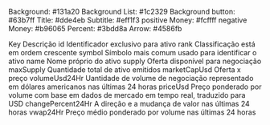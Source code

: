 Background: #131a20
Background List: #1c2329
Background button: #63b7ff
Title: #dde4eb
Subtitle: #eff1f3
positive Money: #fcffff
negative Money: #b96065
Percent: #3bdd8a
Arrow: #4586fb


Key			        Descrição
id			        Identificador exclusivo para ativo
rank			    Classificação está em ordem crescente 
symbol			    Símbolo mais comum usado para identificar o ativo 
name			    Nome próprio do ativo
supply			    Oferta disponível para negociação
maxSupply		    Quantidade total de ativo emitidos
marketCapUsd		Oferta x preço
volumeUsd24Hr		Uantidade de volume de negociação representado em dólares americanos nas últimas 24 horas
priceUsd		    Preço ponderado por volume com base em dados de mercado em tempo real, traduzido para USD
changePercent24Hr	A direção e a mudança de valor nas últimas 24 horas
vwap24Hr		    Preço médio ponderado por volume nas últimas 24 horas